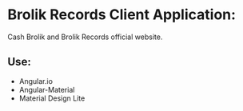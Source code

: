 # Brolik Records Client Application:

Cash Brolik and Brolik Records official website.


## Use:

* Angular.io
* Angular-Material
* Material Design Lite